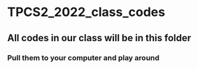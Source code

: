 # TPCS2_2022_class_codes
## All codes in our class will be in this folder
### Pull them to your computer and play around
